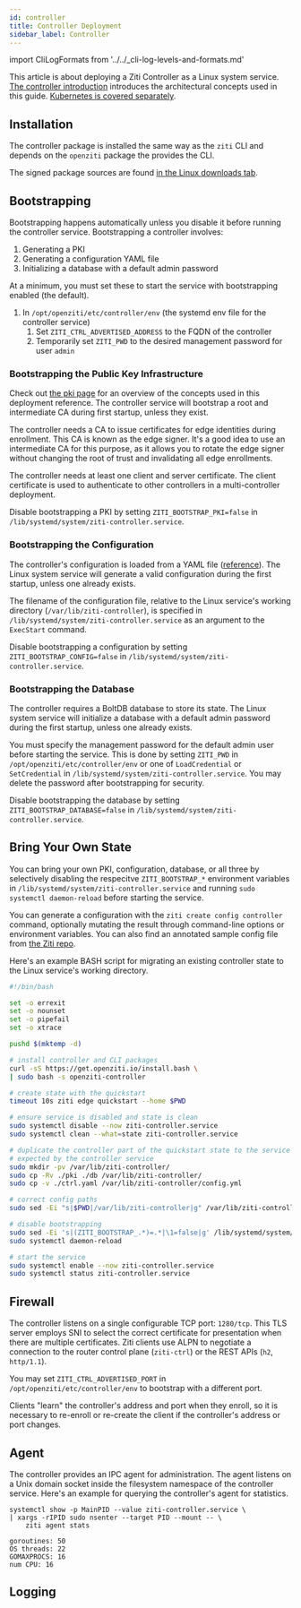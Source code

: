 ```yaml
---
id: controller
title: Controller Deployment
sidebar_label: Controller
---
```


import CliLogFormats from '../../_cli-log-levels-and-formats.md'

This article is about deploying a Ziti Controller as a Linux system service. [The controller introduction](/learn/introduction/03-components.md#openziti-controller) introduces the architectural concepts used in this guide. [Kubernetes is covered separately](/guides/kubernetes/hosting/kubernetes-controller.mdx).

## Installation

The controller package is installed the same way as the `ziti` CLI and depends on the `openziti` package the provides the CLI.

The signed package sources are found [in the Linux downloads tab](/downloads.mdx?os=Linux).

## Bootstrapping

Bootstrapping happens automatically unless you disable it before running the controller service. Bootstrapping a controller involves:

1. Generating a PKI
1. Generating a configuration YAML file
1. Initializing a database with a default admin password

At a minimum, you must set these to start the service with bootstrapping enabled (the default).

1. In `/opt/openziti/etc/controller/env` (the systemd env file for the controller service)
    1. Set `ZITI_CTRL_ADVERTISED_ADDRESS` to the FQDN of the controller
    1. Temporarily set `ZITI_PWD` to the desired management password for user `admin`

### Bootstrapping the Public Key Infrastructure

Check out [the pki page](/learn/core-concepts/pki.md) for an overview of the concepts used in this deployment reference. The controller service will bootstrap a root and intermediate CA during first startup, unless they exist. 

The controller needs a CA to issue certificates for edge identities during enrollment. This CA is known as the edge signer. It's a good idea to use an intermediate CA for this purpose, as it allows you to rotate the edge signer without changing the root of trust and invalidating all edge enrollments.

The controller needs at least one client and server certificate. The client certificate is used to authenticate to other controllers in a multi-controller deployment.

Disable bootstrapping a PKI by setting `ZITI_BOOTSTRAP_PKI=false` in `/lib/systemd/system/ziti-controller.service`.

### Bootstrapping the Configuration

The controller's configuration is loaded from a YAML file ([reference](/reference/30-configuration/controller.md)). The Linux system service will generate a valid configuration during the first startup, unless one already exists. 

The filename of the configuration file, relative to the Linux service's working directory (`/var/lib/ziti-controller`), is specified in `/lib/systemd/system/ziti-controller.service` as an argument to the `ExecStart` command.

Disable bootstrapping a configuration by setting `ZITI_BOOTSTRAP_CONFIG=false` in `/lib/systemd/system/ziti-controller.service`.

### Bootstrapping the Database

The controller requires a BoltDB database to store its state. The Linux system service will initialize a database with a default admin password during the first startup, unless one already exists.

You must specify the management password for the default admin user before starting the service. This is done by setting `ZITI_PWD` in `/opt/openziti/etc/controller/env` or one of `LoadCredential` or `SetCredential` in `/lib/systemd/system/ziti-controller.service`. You may delete the password after bootstrapping for security.

Disable bootstrapping the database by setting `ZITI_BOOTSTRAP_DATABASE=false` in `/lib/systemd/system/ziti-controller.service`.

## Bring Your Own State

You can bring your own PKI, configuration, database, or all three by selectively disabling the respecitve `ZITI_BOOTSTRAP_*` environment variables in `/lib/systemd/system/ziti-controller.service` and running `sudo systemctl daemon-reload` before starting the service.

You can generate a configuration with the `ziti create config controller` command, optionally mutating the result through command-line options or environment variables. You can also find an annotated sample config file from [the Ziti repo](https://github.com/openziti/ziti/blob/main/etc/ctrl.with.edge.yml).

Here's an example BASH script for migrating an existing controller state to the Linux service's working directory.

```bash
#!/bin/bash

set -o errexit
set -o nounset
set -o pipefail
set -o xtrace

pushd $(mktemp -d)

# install controller and CLI packages
curl -sS https://get.openziti.io/install.bash \
| sudo bash -s openziti-controller

# create state with the quickstart
timeout 10s ziti edge quickstart --home $PWD

# ensure service is disabled and state is clean
sudo systemctl disable --now ziti-controller.service
sudo systemctl clean --what=state ziti-controller.service

# duplicate the controller part of the quickstart state to the service working directory using the config.yml filename
# expected by the controller service
sudo mkdir -pv /var/lib/ziti-controller/
sudo cp -Rv ./pki ./db /var/lib/ziti-controller/
sudo cp -v ./ctrl.yaml /var/lib/ziti-controller/config.yml

# correct config paths
sudo sed -Ei "s|$PWD|/var/lib/ziti-controller|g" /var/lib/ziti-controller/config.yml

# disable bootstrapping
sudo sed -Ei 's|(ZITI_BOOTSTRAP_.*)=.*|\1=false|g' /lib/systemd/system/ziti-controller.service
sudo systemctl daemon-reload

# start the service
sudo systemctl enable --now ziti-controller.service
sudo systemctl status ziti-controller.service

```

## Firewall

The controller listens on a single configurable TCP port: `1280/tcp`. This TLS server employs SNI to select the correct certificate for presentation when there are multiple certificates. Ziti clients use ALPN to negotiate a connection to the router control plane (`ziti-ctrl`) or the REST APIs (`h2`, `http/1.1`).

You may set `ZITI_CTRL_ADVERTISED_PORT` in `/opt/openziti/etc/controller/env` to bootstrap with a different port.

Clients "learn" the controller's address and port when they enroll, so it is necessary to re-enroll or re-create the client if the controller's address or port changes.

## Agent

The controller provides an IPC agent for administration. The agent listens on a Unix domain socket inside the filesystem namespace of the controller service. Here's an example for querying the controller's agent for statistics.

```text
systemctl show -p MainPID --value ziti-controller.service \
| xargs -rIPID sudo nsenter --target PID --mount -- \
    ziti agent stats
```

```buttonless title="Output"
goroutines: 50
OS threads: 22
GOMAXPROCS: 16
num CPU: 16
```

## Logging

<CliLogFormats/>